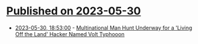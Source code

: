 # [Published on 2023-05-30](index.md)

* [2023-05-30, 18:53:00](https://soylentnews.org/article.pl?sid=23/05/29/1846226&from=rss) - [Multinational Man Hunt Underway for a 'Living Off the Land' Hacker Named Volt Typhooon](https://soylentnews.org/article.pl?sid=23/05/29/1846226&from=rss)
